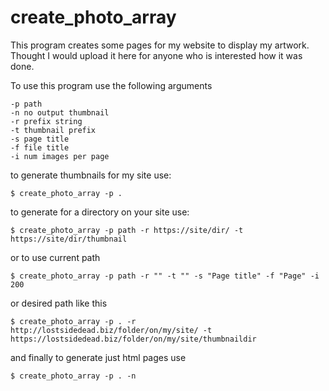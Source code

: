 # create_photo_array

This program creates some pages for my website to display my artwork.
Thought I would upload it here for anyone who is interested how it was done.

To use this program use the following arguments
	
	-p path
	-n no output thumbnail
	-r prefix string
	-t thumbnail prefix
	-s page title
	-f file title
	-i num images per page

to generate thumbnails for my site use:

	$ create_photo_array -p .

to generate for a directory on your site use:

	$ create_photo_array -p path -r https://site/dir/ -t https://site/dir/thumbnail

or to use current path

	$ create_photo_array -p path -r "" -t "" -s "Page title" -f "Page" -i 200

or desired path like this

	$ create_photo_array -p . -r http://lostsidedead.biz/folder/on/my/site/ -t https://lostsidedead.biz/folder/on/my/site/thumbnaildir

and finally to generate just html pages use

	$ create_photo_array -p . -n

